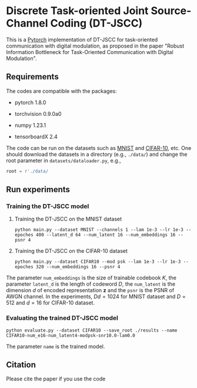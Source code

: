 # Discrete Task-oriented Joint Source-Channel Coding (DT-JSCC)

This is a [Pytorch](https://pytorch.org/docs/stable/index.html) implementation of DT-JSCC for task-oriented communication with digital modulation, as proposed in the paper "Robust Information Bottleneck for Task-Oriented Communication with Digital Modulation".

## Requirements

The codes are compatible with the packages:

* pytorch 1.8.0

* torchvision 0.9.0a0

* numpy 1.23.1

* tensorboardX 2.4

The code can be run on the datasets such as [MNIST](http://yann.lecun.com/exdb/mnist/) and [CIFAR-10](https://www.cs.toronto.edu/~kriz/cifar.html), etc. One should download the datasets in a directory (e.g., `./data/`) and change the root parameter in `datasets/dataloader.py`, e.g., 

```python
root = r'./data/
```

## Run experiments

### Training the DT-JSCC model

1. Training the DT-JSCC on the MNIST dataset
   
   `python main.py --dataset MNIST --channels 1 --lam 1e-3 --lr 1e-3 --epoches 400 --latent_d 64 --num_latent 16 --num_embeddings 16 --psnr 4`

2. Training the DT-JSCC on the CIFAR-10 dataset
   
   `python main.py --dataset CIFAR10 --mod psk --lam 1e-3 --lr 1e-3 --epoches 320 --num_embeddings 16 --psnr 4`

The parameter `num_embeddings` is the size of trainable codebook $K$, the parameter `latent_d` is the length of codeword $D$, the `num_latent` is the dimension $d$ of encoded representation $\mathbf{z}$  and the `psnr` is the PSNR of AWGN channel. In the experiments, $Dd = 1024$ for MNIST dataset and $D=512$ and $d=16$ for CIFAR-10 dataset.

### Evaluating the trained DT-JSCC model

`python evaluate.py --dataset CIFAR10 --save_root ./results --name CIFAR10-num_e16-num_latent4-modpsk-snr10.0-lam0.0`  

The parameter `name` is the trained model.

## Citation

Please cite the paper if you use the code  




